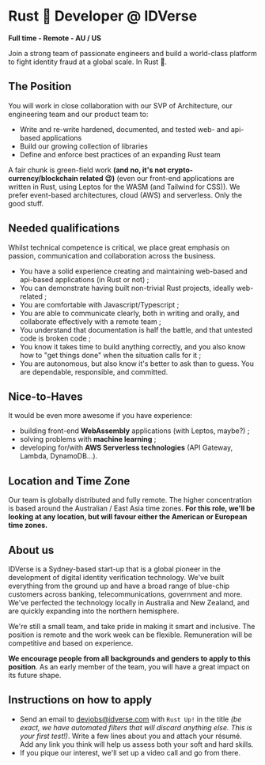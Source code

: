 # Rust 🦀 Developer @ IDVerse

**Full time - Remote - AU / US**

Join a strong team of passionate engineers and build a world-class platform to fight identity fraud at a global scale. In Rust 🦀.

## The Position

You will work in close collaboration with our SVP of Architecture, our engineering team and our product team to:

- Write and re-write hardened, documented, and tested web- and api-based applications
- Build our growing collection of libraries
- Define and enforce best practices of an expanding Rust team

A fair chunk is green-field work **(and no, it's not crypto-currency/blockchain related 😉)**
(even our front-end applications are written in Rust, using Leptos for the WASM (and Tailwind for CSS)).
We prefer event-based architectures, cloud (AWS) and serverless. Only the good stuff.

## Needed qualifications

Whilst technical competence is critical, we place great emphasis on passion, communication and collaboration across the business.

- You have a solid experience creating and maintaining web-based and api-based applications (in Rust or not) ;
- You can demonstrate having built non-trivial Rust projects, ideally web-related ;
- You are comfortable with Javascript/Typescript ;
- You are able to communicate clearly, both in writing and orally, and collaborate effectively with a remote team ;
- You understand that documentation is half the battle, and that untested code is broken code ;
- You know it takes time to build anything correctly, and you also know how to "get things done" when the situation calls for it ;
- You are autonomous, but also know it's better to ask than to guess. You are dependable, responsible, and committed.

## Nice-to-Haves

It would be even more awesome if you have experience:

- building front-end **WebAssembly** applications (with Leptos, maybe?) ;
- solving problems with **machine learning** ;
- developing for/with **AWS Serverless technologies** (API Gateway, Lambda, DynamoDB...).

## Location and Time Zone

Our team is globally distributed and fully remote.
The higher concentration is based around the Australian / East Asia time zones.
**For this role, we'll be looking at any location, but will favour either the American or European time zones.**

## About us

IDVerse is a Sydney-based start-up that is a global pioneer in the development of digital identity verification technology. We've built everything from the ground up and have a broad range of blue-chip customers across banking, telecommunications, government and more. We've perfected the technology locally in Australia and New Zealand, and are quickly expanding into the northern hemisphere.

We're still a small team, and take pride in making it smart and inclusive.
The position is remote and the work week can be flexible.
Remuneration will be competitive and based on experience.

**We encourage people from all backgrounds and genders to apply to this position**. As an early member of the team, you will have a great impact on its future shape.

## Instructions on how to apply

- Send an email to devjobs@idverse.com with `Rust Up!` in the title _(be exact, we have automated filters that will discard anything else. This is your first test!)_. 
  Write a few lines about you and attach your résumé.  
  Add any link you think will help us assess both your soft and hard skills.
- If you pique our interest, we'll set up a video call and go from there.
